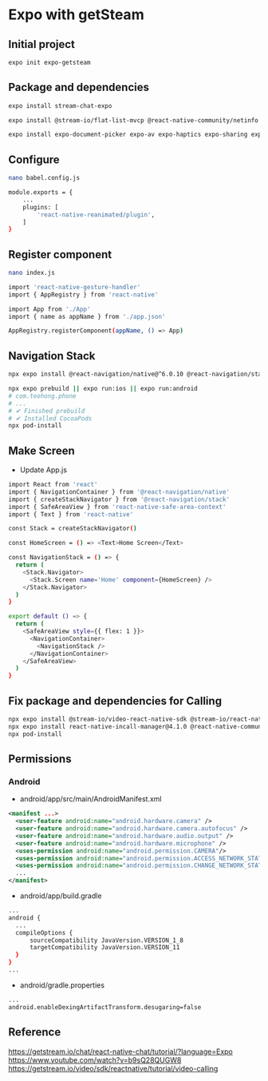 # Expo with getSteam

## Initial project
```bash
expo init expo-getsteam
```

## Package and dependencies
```bash
expo install stream-chat-expo

expo install @stream-io/flat-list-mvcp @react-native-community/netinfo expo-file-system expo-image-manipulator expo-image-picker expo-media-library react-native-gesture-handler react-native-reanimated react-native-svg

expo install expo-document-picker expo-av expo-haptics expo-sharing expo-clipboard
```

## Configure
```bash
nano babel.config.js
```
```bash
module.exports = {
    ...
    plugins: [
        'react-native-reanimated/plugin',
    ]
}
```

## Register component
```bash
nano index.js
```
```bash
import 'react-native-gesture-handler'
import { AppRegistry } from 'react-native'

import App from './App'
import { name as appName } from './app.json'

AppRegistry.registerComponent(appName, () => App)
```

## Navigation Stack
```bash
npx expo install @react-navigation/native@^6.0.10 @react-navigation/stack@^6.2.1  react-native-screens@^3.13.1 react-native-safe-area-context@^4.2.5
```
```bash
npx expo prebuild || expo run:ios || expo run:android
# com.teohong.phone
# ...
# ✔ Finished prebuild
# ✔ Installed CocoaPods
npx pod-install
```

## Make Screen
- Update App.js
```bash
import React from 'react'
import { NavigationContainer } from '@react-navigation/native'
import { createStackNavigator } from '@react-navigation/stack'
import { SafeAreaView } from 'react-native-safe-area-context'
import { Text } from 'react-native'

const Stack = createStackNavigator()

const HomeScreen = () => <Text>Home Screen</Text>

const NavigationStack = () => {
  return (
    <Stack.Navigator>
      <Stack.Screen name='Home' component={HomeScreen} />
    </Stack.Navigator>
  )
}

export default () => {
  return (
    <SafeAreaView style={{ flex: 1 }}>
      <NavigationContainer>
        <NavigationStack />
      </NavigationContainer>
    </SafeAreaView>
  )
}
```

## Fix package and dependencies for Calling
```bash
npx expo install @stream-io/video-react-native-sdk @stream-io/react-native-webrtc
npx expo install react-native-incall-manager@4.1.0 @react-native-community/netinfo@9.3.9 @notifee/react-native@7.7.1
npx pod-install
```

## Permissions
### Android
- android/app/src/main/AndroidManifest.xml
```xml
<manifest ...>
  <user-feature android:name="android.hardware.camera" />
  <user-feature android:name="android.hardware.camera.autofocus" />
  <user-feature android:name="android.hardware.audio.output" />
  <user-feature android:name="android.hardware.microphone" />
  <uses-permission android:name="android.permission.CAMERA"/>
  <uses-permission android:name="android.permission.ACCESS_NETWORK_STATE"/>
  <uses-permission android:name="android.permission.CHANGE_NETWORK_STATE"/>
  ...
</manifest>
```
- android/app/build.gradle
```bash
...
android {
  ...
  compileOptions {
      sourceCompatibility JavaVersion.VERSION_1_8
      targetCompatibility JavaVersion.VERSION_11
  }
}
...
```
- android/gradle.properties
```bash
...
android.enableDexingArtifactTransform.desugaring=false
```

## Reference

<https://getstream.io/chat/react-native-chat/tutorial/?language=Expo>
<https://www.youtube.com/watch?v=b9sQ28QUGW8>
<https://getstream.io/video/sdk/reactnative/tutorial/video-calling>